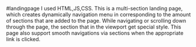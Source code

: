 #landingpage
I used HTML,JS,CSS.
This is a multi-section landing page, which creates dynamically navigation menu in corresponding to the amount of sections that are added to the page.
While navigating or scrolling down through the page, the section that in the viewport get special style. This page also support smooth navigations via sections when the appropriate link is clicked.

